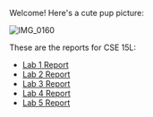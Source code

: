 Welcome! Here's a cute pup picture:

![IMG_0160](https://user-images.githubusercontent.com/111631103/226140827-e43bbb30-1b97-4616-ba64-0327bce2db29.JPG)

These are the reports for CSE 15L:

* [Lab 1 Report](https://ragng-dohng.github.io/cse15l-lab-reports/week-1-lab-report.html)
* [Lab 2 Report](https://rang-dohng.github.io/cse15l-lab-reports/lab-2-report.html)
* [Lab 3 Report](https://rang-dohng.github.io/cse15l-lab-reports/lab-3-report.html)
* [Lab 4 Report](https://rang-dohng.github.io/cse15l-lab-reports/lab-4-report.html)
* [Lab 5 Report](https://rang-dohng.github.io/cse15l-lab-reports/lab-5-report.html)
